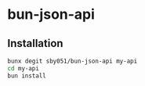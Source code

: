 # bun-json-api

## Installation

```bash
bunx degit sby051/bun-json-api my-api
cd my-api
bun install
```